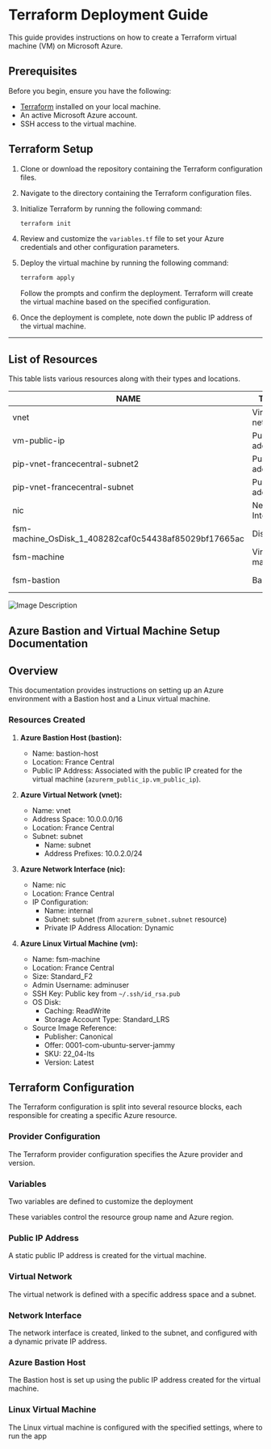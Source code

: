 # Terraform Deployment Guide

This guide provides instructions on how to create a Terraform virtual machine (VM) on Microsoft Azure.

## Prerequisites

Before you begin, ensure you have the following:

- [Terraform](https://www.terraform.io/downloads.html) installed on your local machine.
- An active Microsoft Azure account.
- SSH access to the virtual machine.

## Terraform Setup

1. Clone or download the repository containing the Terraform configuration files.

2. Navigate to the directory containing the Terraform configuration files.

3. Initialize Terraform by running the following command:

   ```bash
   terraform init
   ```

4. Review and customize the `variables.tf` file to set your Azure credentials and other configuration parameters.

5. Deploy the virtual machine by running the following command:

   ```bash
   terraform apply
   ```

   Follow the prompts and confirm the deployment. Terraform will create the virtual machine based on the specified configuration.

6. Once the deployment is complete, note down the public IP address of the virtual machine.

---
## List of Resources
This table lists various resources along with their types and locations. 

| NAME                                  | TYPE                | LOCATION       |
|---------------------------------------|---------------------|----------------|
| vnet                                  | Virtual network     | France Central |
| vm-public-ip                          | Public IP address   | France Central |
| pip-vnet-francecentral-subnet2       | Public IP address   | France Central |
| pip-vnet-francecentral-subnet        | Public IP address   | France Central |
| nic                                   | Network Interface   | France Central |
| fsm-machine_OsDisk_1_408282caf0c54438af85029bf17665ac | Disk    | France Central |
| fsm-machine                           | Virtual machine     | France Central |
| fsm-bastion                           | Bastion             | France Central |

![Image Description](../doc/images/resource.png)

## Azure Bastion and Virtual Machine Setup Documentation

## Overview

This documentation provides instructions on setting up an Azure environment with a Bastion host and a Linux virtual machine.

### Resources Created

1. **Azure Bastion Host (bastion):**
   - Name: bastion-host
   - Location: France Central
   - Public IP Address: Associated with the public IP created for the virtual machine (`azurerm_public_ip.vm_public_ip`).

2. **Azure Virtual Network (vnet):**
   - Name: vnet
   - Address Space: 10.0.0.0/16
   - Location: France Central
   - Subnet: subnet
      - Name: subnet
      - Address Prefixes: 10.0.2.0/24

3. **Azure Network Interface (nic):**
   - Name: nic
   - Location: France Central
   - IP Configuration:
      - Name: internal
      - Subnet: subnet (from `azurerm_subnet.subnet` resource)
      - Private IP Address Allocation: Dynamic

4. **Azure Linux Virtual Machine (vm):**
   - Name: fsm-machine
   - Location: France Central
   - Size: Standard_F2
   - Admin Username: adminuser
   - SSH Key: Public key from `~/.ssh/id_rsa.pub`
   - OS Disk:
      - Caching: ReadWrite
      - Storage Account Type: Standard_LRS
   - Source Image Reference:
      - Publisher: Canonical
      - Offer: 0001-com-ubuntu-server-jammy
      - SKU: 22_04-lts
      - Version: Latest

## Terraform Configuration

The Terraform configuration is split into several resource blocks, each responsible for creating a specific Azure resource.

### Provider Configuration

The Terraform provider configuration specifies the Azure provider and version.

### Variables

Two variables are defined to customize the deployment

These variables control the resource group name and Azure region.

### Public IP Address

A static public IP address is created for the virtual machine.

### Virtual Network

The virtual network is defined with a specific address space and a subnet.

### Network Interface

The network interface is created, linked to the subnet, and configured with a dynamic private IP address.

### Azure Bastion Host

The Bastion host is set up using the public IP address created for the virtual machine.

### Linux Virtual Machine

The Linux virtual machine is configured with the specified settings, where to run the app



